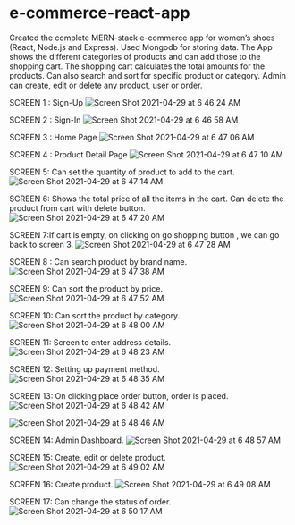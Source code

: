 # e-commerce-react-app


Created the complete MERN-stack e-commerce app for women’s shoes (React, Node.js and Express). Used Mongodb for storing data.
The App shows the different categories of products and can add those to the shopping cart.
The shopping cart calculates the total amounts for the products. 
Can also search and sort for specific product or category. Admin can create, edit or delete any product, user or order.

SCREEN 1 : Sign-Up
![Screen Shot 2021-04-29 at 6 46 24 AM](https://user-images.githubusercontent.com/33275787/116546012-23562480-a8bf-11eb-9986-9fe699f2c6af.png)




SCREEN 2 : Sign-In
![Screen Shot 2021-04-29 at 6 46 58 AM](https://user-images.githubusercontent.com/33275787/116546014-23562480-a8bf-11eb-83da-e1963f9f48ae.png)



SCREEN 3 : Home Page
![Screen Shot 2021-04-29 at 6 47 06 AM](https://user-images.githubusercontent.com/33275787/116546016-23eebb00-a8bf-11eb-8469-3c4621a216ac.png)



SCREEN 4 : Product Detail Page
![Screen Shot 2021-04-29 at 6 47 10 AM](https://user-images.githubusercontent.com/33275787/116546018-23eebb00-a8bf-11eb-8333-c4fe8f01075b.png)


SCREEN 5: Can set the quantity of product to add to the cart.
![Screen Shot 2021-04-29 at 6 47 14 AM](https://user-images.githubusercontent.com/33275787/116546019-23eebb00-a8bf-11eb-9bfd-e87f3d20bd02.png)


SCREEN 6: Shows the total price of all the items in the cart. Can delete the product from cart with delete button.
![Screen Shot 2021-04-29 at 6 47 20 AM](https://user-images.githubusercontent.com/33275787/116546021-24875180-a8bf-11eb-91e4-c0cb3d2b0917.png)


SCREEN 7:If cart is empty, on clicking on go shopping button , we can go back to screen 3.
![Screen Shot 2021-04-29 at 6 47 28 AM](https://user-images.githubusercontent.com/33275787/116546023-24875180-a8bf-11eb-9cba-b30a7e57a35f.png)


SCREEN 8 : Can search product by brand name.
![Screen Shot 2021-04-29 at 6 47 38 AM](https://user-images.githubusercontent.com/33275787/116546024-24875180-a8bf-11eb-8b3a-10a756b9da11.png)


SCREEN 9: Can sort the product by price.
![Screen Shot 2021-04-29 at 6 47 52 AM](https://user-images.githubusercontent.com/33275787/116546025-251fe800-a8bf-11eb-9c84-7ac0d29c7aad.png)


SCREEN 10: Can sort the product by category.
![Screen Shot 2021-04-29 at 6 48 00 AM](https://user-images.githubusercontent.com/33275787/116546027-251fe800-a8bf-11eb-93b4-5550f1db909e.png)


SCREEN 11: Screen to enter address details.
![Screen Shot 2021-04-29 at 6 48 23 AM](https://user-images.githubusercontent.com/33275787/116546028-251fe800-a8bf-11eb-9f0a-bb69d7f25145.png)


SCREEN 12: Setting up payment method.
![Screen Shot 2021-04-29 at 6 48 35 AM](https://user-images.githubusercontent.com/33275787/116546033-25b87e80-a8bf-11eb-9577-63ac5712c9ee.png)


SCREEN 13: On clicking place order button, order is placed.
![Screen Shot 2021-04-29 at 6 48 42 AM](https://user-images.githubusercontent.com/33275787/116546034-25b87e80-a8bf-11eb-9eb4-9a8d0e0eb9d3.png)



![Screen Shot 2021-04-29 at 6 48 46 AM](https://user-images.githubusercontent.com/33275787/116546036-25b87e80-a8bf-11eb-9c24-2c0896720222.png)


SCREEN 14: Admin Dashboard.
![Screen Shot 2021-04-29 at 6 48 57 AM](https://user-images.githubusercontent.com/33275787/116546040-26511500-a8bf-11eb-8ec4-ff462c47213b.png)


SCREEN 15: Create, edit or delete product.
![Screen Shot 2021-04-29 at 6 49 02 AM](https://user-images.githubusercontent.com/33275787/116546042-26511500-a8bf-11eb-87d0-4ae2da2220a3.png)


SCREEN 16: Create product.
![Screen Shot 2021-04-29 at 6 49 08 AM](https://user-images.githubusercontent.com/33275787/116546043-26e9ab80-a8bf-11eb-96e2-5d1cf82f1aeb.png)


SCREEN 17: Can change the status of order.
![Screen Shot 2021-04-29 at 6 50 17 AM](https://user-images.githubusercontent.com/33275787/116546044-26e9ab80-a8bf-11eb-9663-1eba8206256d.png)
